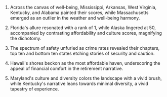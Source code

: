 1. Across the canvas of well-being, Mississippi, Arkansas, West Virginia, Kentucky, and Alabama painted their scores, while Massachusetts emerged as an outlier in the weather and well-being harmony.

2. Florida's allure resonated with a rank of 1, while Alaska lingered at 50, accompanied by contrasting affordability and culture scores, magnifying the dichotomy.

3. The spectrum of safety unfurled as crime rates revealed their chapters, top ten and bottom ten states etching stories of security and caution.

4. Hawaii's shores beckon as the most affordable haven, underscoring the appeal of financial comfort in the retirement narrative.

5. Maryland's culture and diversity colors the landscape with a vivid brush, while Kentucky's narrative leans towards minimal diversity, a vivid tapestry of experience.
